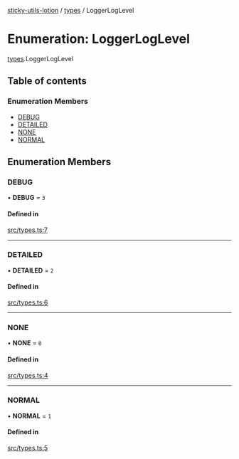 [sticky-utils-lotion](../README.md) / [types](../modules/types.md) / LoggerLogLevel

# Enumeration: LoggerLogLevel

[types](../modules/types.md).LoggerLogLevel

## Table of contents

### Enumeration Members

- [DEBUG](types.LoggerLogLevel.md#debug)
- [DETAILED](types.LoggerLogLevel.md#detailed)
- [NONE](types.LoggerLogLevel.md#none)
- [NORMAL](types.LoggerLogLevel.md#normal)

## Enumeration Members

### DEBUG

• **DEBUG** = ``3``

#### Defined in

[src/types.ts:7](https://github.com/sticky/sticky-utils-lotion/blob/ed26a3e/src/types.ts#L7)

___

### DETAILED

• **DETAILED** = ``2``

#### Defined in

[src/types.ts:6](https://github.com/sticky/sticky-utils-lotion/blob/ed26a3e/src/types.ts#L6)

___

### NONE

• **NONE** = ``0``

#### Defined in

[src/types.ts:4](https://github.com/sticky/sticky-utils-lotion/blob/ed26a3e/src/types.ts#L4)

___

### NORMAL

• **NORMAL** = ``1``

#### Defined in

[src/types.ts:5](https://github.com/sticky/sticky-utils-lotion/blob/ed26a3e/src/types.ts#L5)
